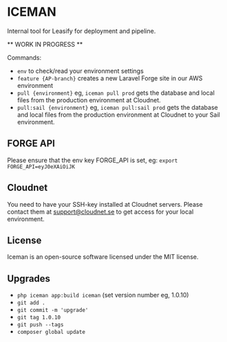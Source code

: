 # ICEMAN

Internal tool for Leasify for deployment and pipeline.

** WORK IN PROGRESS **

Commands:
* `env` to check/read your environment settings
* `feature {AP-branch}` creates a new Laravel Forge site in our AWS environment
* `pull {environment}` eg, `iceman pull prod` gets the database and local files from the production environment at Cloudnet.
* `pull:sail {environment}` eg, `iceman pull:sail prod` gets the database and local files from the production environment at Cloudnet to your Sail environment.

## FORGE API
Please ensure that the env key FORGE_API is set, eg:
`export FORGE_API=eyJ0eXAiOiJK`

## Cloudnet
You need to have your SSH-key installed at Cloudnet servers. Please contact them at support@cloudnet.se to get access for your local environment.

## License
Iceman is an open-source software licensed under the MIT license.

## Upgrades
* `php iceman app:build iceman` (set version number eg, 1.0.10)
* `git add .`
* `git commit -m 'upgrade'`
* `git tag 1.0.10`
* `git push --tags`
* `composer global update`
